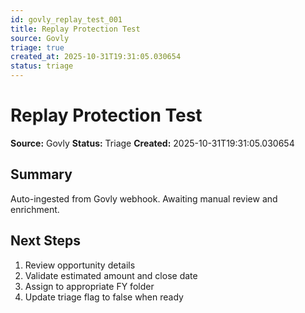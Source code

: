 ```yaml
---
id: govly_replay_test_001
title: Replay Protection Test
source: Govly
triage: true
created_at: 2025-10-31T19:31:05.030654
status: triage
---
```


# Replay Protection Test

**Source:** Govly
**Status:** Triage
**Created:** 2025-10-31T19:31:05.030654

## Summary

Auto-ingested from Govly webhook. Awaiting manual review and enrichment.

## Next Steps

1. Review opportunity details
2. Validate estimated amount and close date
3. Assign to appropriate FY folder
4. Update triage flag to false when ready
